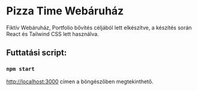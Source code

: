 # Pizza Time Webáruház

Fiktív Webáruház, Portfolio bővítés céljából lett elkészítve, a készítés során React és Tailwind CSS lett használva.

## Futtatási script:

### `npm start`

[http://localhost:3000](http://localhost:3000) címen a böngészőben megtekinthető.